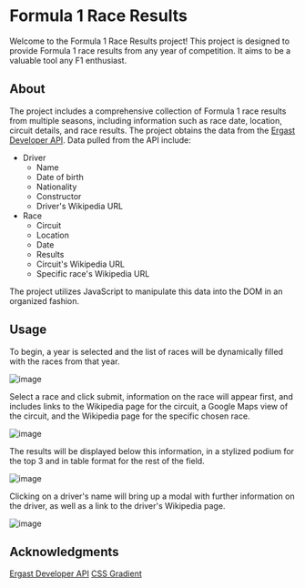 # Formula 1 Race Results

Welcome to the Formula 1 Race Results project! This project is designed to provide Formula 1 race results from any year of competition. It aims to be a valuable tool any F1 enthusiast.

## About

The project includes a comprehensive collection of Formula 1 race results from multiple seasons, including information such as race date, location, circuit details, and race results. The project obtains the data from the [Ergast Developer API](http://ergast.com/mrd/). Data pulled from the API include:

- Driver
  - Name
  - Date of birth
  - Nationality
  - Constructor
  - Driver's Wikipedia URL
- Race
  - Circuit
  - Location
  - Date
  - Results
  - Circuit's Wikipedia URL
  - Specific race's Wikipedia URL

The project utilizes JavaScript to manipulate this data into the DOM in an organized fashion.

## Usage
To begin, a year is selected and the list of races will be dynamically filled with the races from that year.

![image](https://github.com/StephenCsengo/f1-results/assets/81661222/312e7bad-3d82-4e6a-9f14-8c6f462ab818)

Select a race and click submit, information on the race will appear first, and includes links to the Wikipedia page for the circuit, a Google Maps view of the circuit, and the Wikipedia page for the specific chosen race.

![image](https://github.com/StephenCsengo/f1-results/assets/81661222/4ce3db16-3c16-43df-81c2-4592a3f862d0)

The results will be displayed below this information, in a stylized podium for the top 3 and in table format for the rest of the field. 

![image](https://github.com/StephenCsengo/f1-results/assets/81661222/6aaee4a1-d3b3-4df6-95ed-c1c56dad9e60)

Clicking on a driver's name will bring up a modal with further information on the driver, as well as a link to the driver's Wikipedia page.

![image](https://github.com/StephenCsengo/f1-results/assets/81661222/504433cf-093e-4b9b-937e-5dca9496a561)

## Acknowledgments

[Ergast Developer API](http://ergast.com/mrd/)
[CSS Gradient](https://cssgradient.io/)
